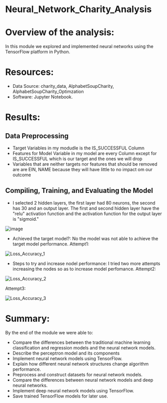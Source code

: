 # Neural_Network_Charity_Analysis
# Overview of the analysis:
In this module we explored and implemented neural networks using the TensorFlow platform in Python.
# Resources: 
- Data Source: charity_data, AlphabetSoupCharity, AlphabetSoupCharity_Optimzation
- Software: Jupyter Notebook.
# Results:
## Data Preprocessing
- Target Variables in my modudle is the  IS_SUCCESSFUL Column
- Features for Model Variable in my model are every Column except for IS_SUCCESSFUL which is our target and the ones we will drop
- Variables that are neither targets nor features that should be removed are are EIN, NAME because they will have little to no impact om our outcome

## Compiling, Training, and Evaluating the Model
- I selected 2 hidden layers, the first layer had 80 neurons, the second has 30 and an output layer. The first and second hidden layer have the "relu" activation function and the activation function for the output layer is "sigmoid."

![image](https://user-images.githubusercontent.com/34757498/151729727-509009ff-4bf6-4930-890a-6a6d3cea467d.png)

- Achieved the target model?: No the model was not able to achieve the target model performance.
Attempt1:

![Loss_Accuracy_1](https://user-images.githubusercontent.com/34757498/151644960-bfa6df4a-7329-4424-a1ef-a7aa26364ed2.png)

- Steps to try and increase nodel performance: I tried two more attempts increasing the nodes so as to increase model perfomance.
Attempt2:

![Loss_Accuracy_2](https://user-images.githubusercontent.com/34757498/151644981-cc74991f-5717-43ca-8a03-a2776d48ff72.png)

Attempt3:

![Loss_Accuracy_3](https://user-images.githubusercontent.com/34757498/151644994-478ea5d2-12e3-48f0-8c5d-e0f5c0e439cd.png)

# Summary: 
By the end of the module we were able to:
- Compare the differences between the traditional machine learning classification and regression models and the neural network models.
- Describe the perceptron model and its components
- Implement neural network models using TensorFlow.
- Explain how different neural network structures change algorithm performance.
- Preprocess and construct datasets for neural network models.
- Compare the differences between neural network models and deep neural networks.
- Implement deep neural network models using TensorFlow.
- Save trained TensorFlow models for later use.

